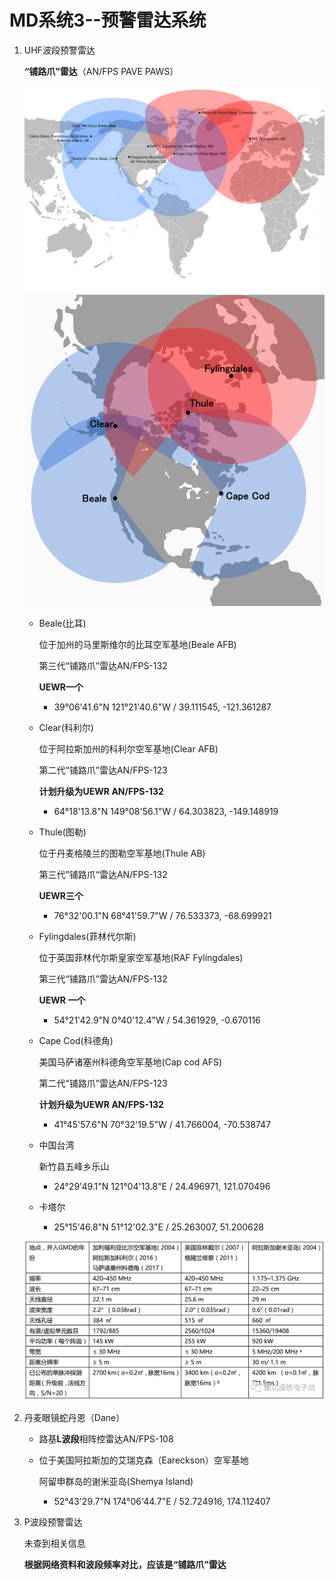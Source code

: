 # MD系统3--预警雷达系统

1. UHF波段预警雷达

   **“铺路爪”雷达**（AN/FPS PAVE PAWS）

   ![FPS雷达](.\FPS雷达.png)

   ![FPS雷达2.svg](.\FPS雷达2.svg.png)

   + Beale(比耳)

     位于加州的马里斯维尔的比耳空军基地(Beale AFB)

     第三代“铺路爪”雷达AN/FPS-132

     **UEWR一个**

     + 39°06'41.6"N 121°21'40.6"W / 39.111545, -121.361287

   + Clear(科利尔)

     位于阿拉斯加州的科利尔空军基地(Clear AFB)

     第二代“铺路爪”雷达AN/FPS-123

     **计划升级为UEWR AN/FPS-132**

     + 64°18'13.8"N 149°08'56.1"W / 64.303823, -149.148919

   + Thule(图勒)

     位于丹麦格陵兰的图勒空军基地(Thule AB)

     第三代”铺路爪“雷达AN/FPS-132

     **UEWR三个**

     + 76°32'00.1"N 68°41'59.7"W / 76.533373, -68.699921

   + Fylingdales(菲林代尔斯)

     位于英国菲林代尔斯皇家空军基地(RAF Fylingdales)

     第三代“铺路爪”雷达AN/FPS-132

     **UEWR 一个**

     + 54°21'42.9"N 0°40'12.4"W / 54.361929, -0.670116

   + Cape Cod(科德角)

     美国马萨诸塞州科德角空军基地(Cap cod AFS)

     第二代“铺路爪”雷达AN/FPS-123

     **计划升级为UEWR AN/FPS-132**

     + 41°45'57.6"N 70°32'19.5"W / 41.766004, -70.538747

   + 中国台湾

     新竹县五峰乡乐山

     + 24°29'49.1"N 121°04'13.8"E / 24.496971, 121.070496

   + 卡塔尔

     + 25°15'46.8"N 51°12'02.3"E / 25.263007, 51.200628

   ![FPS雷达3](.\FPS雷达3.png)

2. 丹麦眼镜蛇丹恩（Dane）

   + 路基**L波段**相阵控雷达AN/FPS-108
   
   + 位于美国阿拉斯加的艾瑞克森（Eareckson）空军基地
   
     阿留申群岛的谢米亚岛(Shemya Island)
   
     + 52°43'29.7"N 174°06'44.7"E / 52.724916, 174.112407
3. P波段预警雷达

   未查到相关信息

   **根据网络资料和波段频率对比，应该是“铺路爪”雷达**

   

   

   

   









